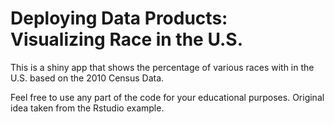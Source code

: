 Deploying Data Products: Visualizing Race in the U.S.
========

This is a shiny app that shows the percentage of various races with in the U.S. based on the 2010 Census Data.

Feel free to use any part of the code for your educational purposes.
Original idea taken from the Rstudio example.